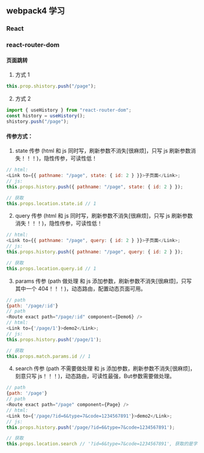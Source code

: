 ## webpack4 学习

### React

### react-router-dom

#### 页面跳转

1. 方式 1

```js
this.prop.shistory.push("/page");
```

2. 方式 2

```js
import { useHistory } from "react-router-dom";
const history = useHistory();
shistory.push("/page");
```

#### 传参方式：

1. state 传参 (html 和 js 同时写，刷新参数不消失[很麻烦]，只写 js 刷新参数消失！！！)，隐性传参，可读性低！

```js
// html:
<Link to={{ pathname: "/page", state: { id: 2 } }}>子页面</Link>;
// js:
this.props.history.push({ pathname: "/page", state: { id: 2 } });

// 获取
this.props.location.state.id // 1
```

2. query 传参 (html 和 js 同时写，刷新参数不消失[很麻烦]，只写 js 刷新参数消失！！！)，隐性传参，可读性低！

```js
// html:
<Link to={{ pathname: "/page", query: { id: 2 } }}>子页面</Link>;
// js:
this.props.history.push({ pathname: "/page", query: { id: 2 } });

// 获取
this.props.location.query.id // 1
```

3. params 传参 (path 做处理 和 js 添加参数，刷新参数不消失[很麻烦]，只写 其中一个 404！！！)，动态路由，配置动态页面可用。

```js
// path
{path: '/page/:id'}
// path
<Route exact path="/page/:id" component={Demo6} />
// html:
<Link to={'/page/1'}>demo2</Link>;
// js:
this.props.history.push('/page/1');

// 获取
this.props.match.params.id // 1
```

4. search 传参 (path 不需要做处理 和 js 添加参数，刷新参数不消失[很麻烦]，刻意只写 js！！！)，动态路由，可读性最强，But参数需要做处理。

```js
// path
{path: '/page'}
// path
<Route exact path="/page" component={Page} />
// html:
<Link to={'/page/?id=6&type=7&code=1234567891'}>demo2</Link>;
// js:
this.props.history.push('/page/?id=6&type=7&code=1234567891');

// 获取
this.props.location.search // '?id=6&type=7&code=1234567891', 获取的是字符串，需处理
```
